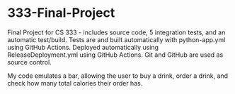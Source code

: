 # 333-Final-Project
Final Project for CS 333 - includes source code, 5 integration tests, and an automatic test/build.
Tests are and built automatically with python-app.yml using GitHub Actions.
Deployed automatically using ReleaseDeployment.yml using GitHub Actions.
Git and GitHub are used as source control.

My code emulates a bar, allowing the user to buy a drink, order a drink, and check how many total calories their order has.
